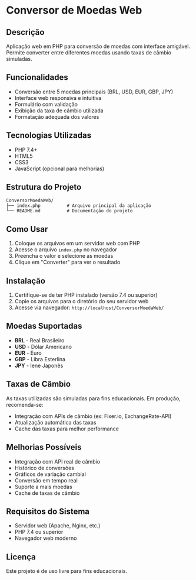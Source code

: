 # Conversor de Moedas Web

## Descrição
Aplicação web em PHP para conversão de moedas com interface amigável. Permite converter entre diferentes moedas usando taxas de câmbio simuladas.

## Funcionalidades
- Conversão entre 5 moedas principais (BRL, USD, EUR, GBP, JPY)
- Interface web responsiva e intuitiva
- Formulário com validação
- Exibição da taxa de câmbio utilizada
- Formatação adequada dos valores

## Tecnologias Utilizadas
- PHP 7.4+
- HTML5
- CSS3
- JavaScript (opcional para melhorias)

## Estrutura do Projeto
```
ConversorMoedaWeb/
├── index.php          # Arquivo principal da aplicação
└── README.md          # Documentação do projeto
```

## Como Usar
1. Coloque os arquivos em um servidor web com PHP
2. Acesse o arquivo `index.php` no navegador
3. Preencha o valor e selecione as moedas
4. Clique em "Converter" para ver o resultado

## Instalação
1. Certifique-se de ter PHP instalado (versão 7.4 ou superior)
2. Copie os arquivos para o diretório do seu servidor web
3. Acesse via navegador: `http://localhost/ConversorMoedaWeb/`

## Moedas Suportadas
- **BRL** - Real Brasileiro
- **USD** - Dólar Americano
- **EUR** - Euro
- **GBP** - Libra Esterlina
- **JPY** - Iene Japonês

## Taxas de Câmbio
As taxas utilizadas são simuladas para fins educacionais. Em produção, recomenda-se:
- Integração com APIs de câmbio (ex: Fixer.io, ExchangeRate-API)
- Atualização automática das taxas
- Cache das taxas para melhor performance

## Melhorias Possíveis
- Integração com API real de câmbio
- Histórico de conversões
- Gráficos de variação cambial
- Conversão em tempo real
- Suporte a mais moedas
- Cache de taxas de câmbio

## Requisitos do Sistema
- Servidor web (Apache, Nginx, etc.)
- PHP 7.4 ou superior
- Navegador web moderno

## Licença
Este projeto é de uso livre para fins educacionais. 